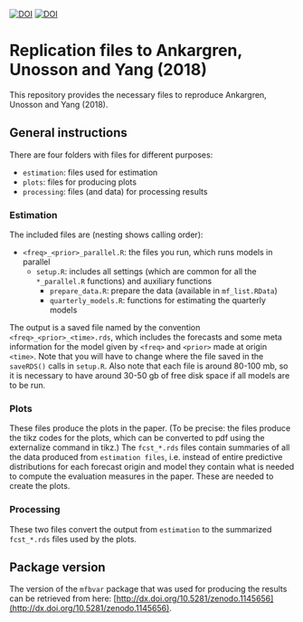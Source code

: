 [![DOI](https://zenodo.org/badge/117082747.svg)](https://zenodo.org/badge/latestdoi/117082747) [![DOI](https://zenodo.org/badge/72736017.svg)](https://zenodo.org/badge/latestdoi/72736017)
# Replication files to Ankargren, Unosson and Yang (2018)
This repository provides the necessary files to reproduce Ankargren, Unosson and Yang (2018).

## General instructions
There are four folders with files for different purposes:
 - `estimation`: files used for estimation
 - `plots`: files for producing plots
 - `processing`: files (and data) for processing results

### Estimation
The included files are (nesting shows calling order):
 - `<freq>_<prior>_parallel.R`: the files you run, which runs models in parallel
    * `setup.R`: includes all settings (which are common for all the `*_parallel.R` functions) and auxiliary functions
       + `prepare_data.R`: prepare the data (available in `mf_list.RData`)
       + `quarterly_models.R`: functions for estimating the quarterly models

The output is a saved file named by the convention `<freq>_<prior>_<time>.rds`, which includes the forecasts and some meta information for the model given by `<freq>` and `<prior>` made at origin `<time>`. Note that you will have to change where the file saved in the `saveRDS()` calls in `setup.R`. Also note that each file is around 80-100 mb, so it is necessary to have around 30-50 gb of free disk space if all models are to be run. 

### Plots
These files produce the plots in the paper. (To be precise: the files produce the tikz codes for the plots, which can be converted to pdf using the externalize command in tikz.) The `fcst_*.rds` files contain summaries of all the data produced from `estimation files`, i.e. instead of entire predictive distributions for each forecast origin and model they contain what is needed to compute the evaluation measures in the paper. These are needed to create the plots.

### Processing
These two files convert the output from `estimation` to the summarized `fcst_*.rds` files used by the plots.

## Package version
The version of the `mfbvar` package that was used for producing the results can be retrieved from here: [http://dx.doi.org/10.5281/zenodo.1145656](http://dx.doi.org/10.5281/zenodo.1145656).


